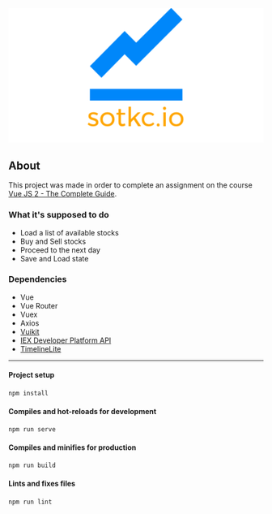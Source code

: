 <p align="center">
  <img src='src/assets/logo.png' />
</p>

## About

This project was made in order to complete an assignment on the course [Vue JS 2 - The Complete Guide](https://www.udemy.com/vuejs-2-the-complete-guide/).

### What it's supposed to do

- Load a list of available stocks
- Buy and Sell stocks
- Proceed to the next day
- Save and Load state

### Dependencies
- Vue
- Vue Router
- Vuex
- Axios
- [Vuikit](https://vuikit.js.org/)
- [IEX Developer Platform API](https://iextrading.com/developer/)
- [TimelineLite](https://greensock.com/timelinelite)

---

#### Project setup
```
npm install
```

#### Compiles and hot-reloads for development
```
npm run serve
```

#### Compiles and minifies for production
```
npm run build
```

#### Lints and fixes files
```
npm run lint
```
